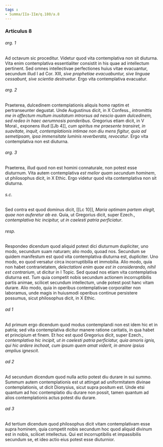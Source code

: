 ```yaml
---
tags : 
- Summa/IIa-IIæ/q.180/a.8
---
```


### Articulus 8

###### arg. 1
Ad octavum sic proceditur. Videtur quod vita contemplativa non sit diuturna. Vita enim contemplativa essentialiter consistit in his quae ad intellectum pertinent. Sed omnes intellectivae perfectiones huius vitae evacuantur, secundum illud I ad Cor. XIII, *sive prophetiae evacuabuntur, sive linguae cessabunt, sive scientia destruetur*. Ergo vita contemplativa evacuatur.

###### arg. 2
Praeterea, dulcedinem contemplationis aliquis homo raptim et pertranseunter degustat. Unde Augustinus dicit, in X Confess., *intromittis me in affectum multum inusitatum introrsus ad nescio quam dulcedinem, sed redeo in haec aerumnosis ponderibus*. Gregorius etiam dicit, in V Moral., exponens illud [[Jb 4]], *cum spiritus me praesente transiret, in suavitate, inquit, contemplationis intimae non diu mens figitur, quia ad semetipsam, ipsa immensitate luminis reverberata, revocatur*. Ergo vita contemplativa non est diuturna.

###### arg. 3
Praeterea, illud quod non est homini connaturale, non potest esse diuturnum. Vita autem contemplativa *est melior quam secundum hominem*, ut philosophus dicit, in X Ethic. Ergo videtur quod vita contemplativa non sit diuturna.

###### s.c.
Sed contra est quod dominus dicit, [[Lc 10]], *Maria optimam partem elegit, quae non auferetur ab ea*. Quia, ut Gregorius dicit, super Ezech., *contemplativa hic incipitur, ut in caelesti patria perficiatur*.

###### resp.
Respondeo dicendum quod aliquid potest dici diuturnum dupliciter, uno modo, secundum suam naturam; alio modo, quoad nos. Secundum se quidem manifestum est quod vita contemplativa diuturna est, dupliciter. Uno modo, eo quod versatur circa incorruptibilia et immobilia. Alio modo, quia non habet contrarietatem, *delectationi enim quae est in considerando, nihil est contrarium*, ut dicitur in I Topic. Sed quoad nos etiam vita contemplativa diuturna est. Tum quia competit nobis secundum actionem incorruptibilis partis animae, scilicet secundum intellectum, unde potest post hanc vitam durare. Alio modo, quia in operibus contemplativae corporaliter non laboramus, unde magis in huiusmodi operibus continue persistere possumus, sicut philosophus dicit, in X Ethic.

###### ad 1
Ad primum ergo dicendum quod modus contemplandi non est idem hic et in patria; sed vita contemplativa dicitur manere ratione caritatis, in qua habet et principium et finem. Et hoc est quod Gregorius dicit, super Ezech., *contemplativa hic incipit, ut in caelesti patria perficiatur, quia amoris ignis, qui hic ardere inchoat, cum ipsum quem amat viderit, in amore ipsius amplius ignescit*.

###### ad 2
Ad secundum dicendum quod nulla actio potest diu durare in sui summo. Summum autem contemplationis est ut attingat ad uniformitatem divinae contemplationis, ut dicit Dionysius, sicut supra positum est. Unde etsi quantum ad hoc contemplatio diu durare non possit, tamen quantum ad alios contemplationis actus potest diu durare.

###### ad 3
Ad tertium dicendum quod philosophus dicit vitam contemplativam esse supra hominem, quia competit nobis secundum hoc quod aliquid divinum est in nobis, scilicet intellectus. Qui est incorruptibilis et impassibilis secundum se, et ideo actio eius potest esse diuturnior.

